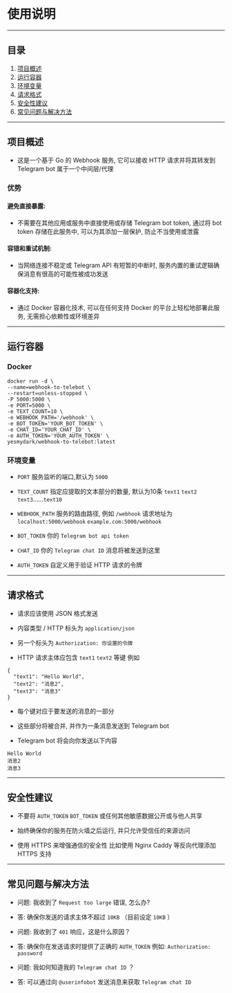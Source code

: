 # 使用说明
---
## 目录
1. [项目概述](#项目概述)
2. [运行容器](#运行容器)
3. [环境变量](#环境变量)
4. [请求格式](#请求格式)
5. [安全性建议](#安全性建议)
6. [常见问题与解决方法](#常见问题与解决方法)

---

## 项目概述
- 这是一个基于 Go 的 Webhook 服务, 它可以接收 HTTP 请求并将其转发到 Telegram bot 属于一个中间层/代理

### 优势
#### 避免直接暴露: 
- 不需要在其他应用或服务中直接使用或存储 Telegram bot token, 通过将 bot token 存储在此服务中, 可以为其添加一层保护, 防止不当使用或泄露

#### 容错和重试机制:
- 当网络连接不稳定或 Telegram API 有短暂的中断时, 服务内置的重试逻辑确保消息有很高的可能性被成功发送

#### 容器化支持:
- 通过 Docker 容器化技术, 可以在任何支持 Docker 的平台上轻松地部署此服务, 无需担心依赖性或环境差异

---

## 运行容器
### Docker
```
docker run -d \
--name=webhook-to-telebot \
--restart=unless-stopped \
-P 5000:5000 \
-e PORT=5000 \
-e TEXT_COUNT=10 \
-e WEBHOOK_PATH='/webhook' \
-e BOT_TOKEN='YOUR_BOT_TOKEN' \
-e CHAT_ID='YOUR_CHAT_ID' \
-e AUTH_TOKEN='YOUR_AUTH_TOKEN' \
yesmydark/webhook-to-telebot:latest
```
### 环境变量
- `PORT` 服务监听的端口,默认为 `5000`

- `TEXT_COUNT` 指定应提取的文本部分的数量, 默认为10条 `text1` `text2` `text3`......`text10`

- `WEBHOOK_PATH` 服务的路由路径, 例如 `/webhook` 请求地址为 `localhost:5000/webhook` `example.com:5000/webhook`

- `BOT_TOKEN` 你的 `Telegram bot api token`

- `CHAT_ID` 你的 `Telegram chat ID` 消息将被发送到这里

- `AUTH_TOKEN` 自定义用于验证 HTTP 请求的令牌

---

## 请求格式
- 请求应该使用 JSON 格式发送

- 内容类型 / HTTP 标头为 `application/json`

- 另一个标头为 `Authorization: 你设置的令牌`

- HTTP 请求主体应包含 `text1` `text2` 等键 例如
```
{
  "text1": "Hello World",
  "text2": "消息2",
  "text3": "消息3"
}
```

- 每个键对应于要发送的消息的一部分

- 这些部分将被合并, 并作为一条消息发送到 Telegram bot

- Telegram bot 将会向你发送以下内容
```
Hello World
消息2
消息3
```

---

## 安全性建议
- 不要将 `AUTH_TOKEN` `BOT_TOKEN` 或任何其他敏感数据公开或与他人共享

- 始终确保你的服务在防火墙之后运行, 并只允许受信任的来源访问

- 使用 HTTPS 来增强通信的安全性 比如使用 Nginx Caddy 等反向代理添加 HTTPS 支持

---

## 常见问题与解决方法
- 问题: 我收到了 `Request too large` 错误, 怎么办?

- 答: 确保你发送的请求主体不超过 `10KB` （目前设定 `10KB` ）

- 问题: 我收到了 `401` 响应，这是什么原因？

- 答: 确保你在发送请求时提供了正确的 `AUTH_TOKEN` 例如: `Authorization: password`

- 问题: 我如何知道我的 `Telegram chat ID` ？

- 答: 可以通过向 `@userinfobot` 发送消息来获取 `Telegram chat ID`
